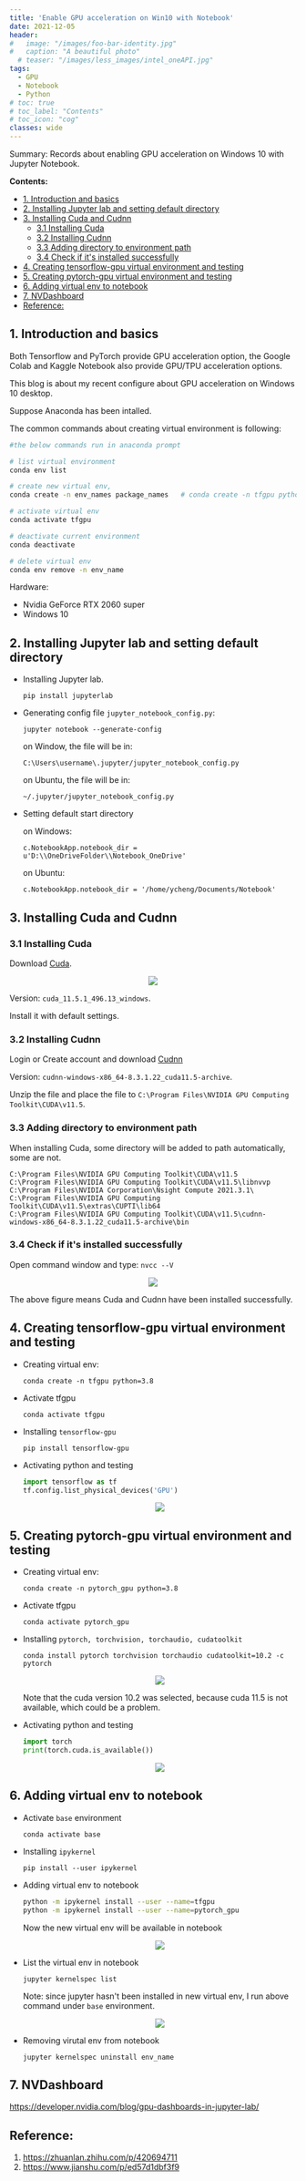 ```yaml
---
title: 'Enable GPU acceleration on Win10 with Notebook'
date: 2021-12-05
header:
#   image: "/images/foo-bar-identity.jpg"
#   caption: "A beautiful photo"
  # teaser: "/images/less_images/intel_oneAPI.jpg"
tags:
  - GPU 
  - Notebook
  - Python
# toc: true
# toc_label: "Contents"
# toc_icon: "cog"
classes: wide
---
```


Summary: Records about enabling GPU acceleration on Windows 10 with Jupyter Notebook.

**Contents:**
- [1. Introduction and basics](#1-introduction-and-basics)
- [2. Installing Jupyter lab and setting default directory](#2-installing-jupyter-lab-and-setting-default-directory)
- [3. Installing Cuda and Cudnn](#3-installing-cuda-and-cudnn)
  - [3.1 Installing Cuda](#31-installing-cuda)
  - [3.2 Installing Cudnn](#32-installing-cudnn)
  - [3.3 Adding directory to environment path](#33-adding-directory-to-environment-path)
  - [3.4 Check if it's installed successfully](#34-check-if-its-installed-successfully)
- [4. Creating tensorflow-gpu virtual environment and testing](#4-creating-tensorflow-gpu-virtual-environment-and-testing)
- [5. Creating pytorch-gpu virtual environment and testing](#5-creating-pytorch-gpu-virtual-environment-and-testing)
- [6. Adding virtual env to notebook](#6-adding-virtual-env-to-notebook)
- [7. NVDashboard](#7-nvdashboard)
- [Reference:](#reference)

## 1. Introduction and basics

Both Tensorflow and PyTorch provide GPU acceleration option, the Google Colab and Kaggle Notebook also provide GPU/TPU acceleration options.

This blog is about my recent configure about GPU acceleration on Windows 10 desktop.

Suppose Anaconda has been intalled. 

The common commands about creating virtual environment is following:

```bash
#the below commands run in anaconda prompt

# list virtual environment
conda env list

# create new virtual env, 
conda create -n env_names package_names   # conda create -n tfgpu python=3.8

# activate virtual env
conda activate tfgpu

# deactivate current environment
conda deactivate

# delete virtual env
conda env remove -n env_name
```

Hardware: 
- Nvidia GeForce RTX 2060 super
- Windows 10


## 2. Installing Jupyter lab and setting default directory

- Installing Jupyter lab.

  `pip install jupyterlab`

- Generating config file `jupyter_notebook_config.py`:
  
  `jupyter notebook --generate-config`

  on Window, the file will be in:

  `C:\Users\username\.jupyter/jupyter_notebook_config.py`

  on Ubuntu, the file will be in:

  `~/.jupyter/jupyter_notebook_config.py`

- Setting default start directory

  on Windows:

  ```
  c.NotebookApp.notebook_dir = u'D:\\OneDriveFolder\\Notebook_OneDrive'
  ```

  on Ubuntu:

  ```
  c.NotebookApp.notebook_dir = '/home/ycheng/Documents/Notebook'
  ```

## 3. Installing Cuda and Cudnn

### 3.1 Installing Cuda

Download [Cuda](https://developer.nvidia.com/cuda-downloads).

<p align="center">
<img src="../images/20211205_gpu_blog/download_cuda.png"  >
</p>

Version: `cuda_11.5.1_496.13_windows`.

Install it with default settings.

### 3.2 Installing Cudnn

Login or Create account and download [Cudnn](https://link.zhihu.com/?target=https%3A//developer.nvidia.com/rdp/cudnn-download)

Version: `cudnn-windows-x86_64-8.3.1.22_cuda11.5-archive`.

Unzip the file and place the file to `C:\Program Files\NVIDIA GPU Computing Toolkit\CUDA\v11.5`.

### 3.3 Adding directory to environment path

When installing Cuda, some directory will be added to path automatically, some are not. 
```
C:\Program Files\NVIDIA GPU Computing Toolkit\CUDA\v11.5
C:\Program Files\NVIDIA GPU Computing Toolkit\CUDA\v11.5\libnvvp
C:\Program Files\NVIDIA Corporation\Nsight Compute 2021.3.1\
C:\Program Files\NVIDIA GPU Computing Toolkit\CUDA\v11.5\extras\CUPTI\lib64
C:\Program Files\NVIDIA GPU Computing Toolkit\CUDA\v11.5\cudnn-windows-x86_64-8.3.1.22_cuda11.5-archive\bin
```

### 3.4 Check if it's installed successfully

Open command window and type: `nvcc --V`

<p align="center">
<img src="../images/20211205_gpu_blog/nvcc.png"  >
</p>

The above figure means Cuda and Cudnn have been installed successfully.

## 4. Creating tensorflow-gpu virtual environment and testing

- Creating virtual env:

  `conda create -n tfgpu python=3.8`

- Activate tfgpu
  
  `conda activate tfgpu`

- Installing `tensorflow-gpu`

  `pip install tensorflow-gpu`

- Activating python and testing

  ```python
  import tensorflow as tf
  tf.config.list_physical_devices('GPU')
  ```

  <p align="center">
  <img src="../images/20211205_gpu_blog/tfgpu.png"  >
  </p>

## 5. Creating pytorch-gpu virtual environment and testing

- Creating virtual env:

  `conda create -n pytorch_gpu python=3.8`

- Activate tfgpu
  
  `conda activate pytorch_gpu`

- Installing `pytorch, torchvision, torchaudio, cudatoolkit`

  `conda install pytorch torchvision torchaudio cudatoolkit=10.2 -c pytorch`

  <p align="center">
  <img src="../images/20211205_gpu_blog/pytorch.png"  >
  </p>

  Note that the cuda version 10.2 was selected, because cuda 11.5 is not available, which could be a problem.

- Activating python and testing

  ```python
  import torch
  print(torch.cuda.is_available())
  ```

  <p align="center">
  <img src="../images/20211205_gpu_blog/pt.png"  >
  </p>

## 6. Adding virtual env to notebook

- Activate `base` environment

  `conda activate base`

- Installing `ipykernel`

  `pip install --user ipykernel`

- Adding virtual env to notebook
  
  ```bash
  python -m ipykernel install --user --name=tfgpu
  python -m ipykernel install --user --name=pytorch_gpu
  ```

  Now the new virtual env will be available in notebook

  <p align="center">
  <img src="../images/20211205_gpu_blog/select_kernel.png"  >
  </p>

- List the virtual env in notebook
  
  `jupyter kernelspec list`

  Note: since jupyter hasn't been installed in new virtual env, I run above command under `base` environment. 

  <p align="center">
  <img src="../images/20211205_gpu_blog/kernel_list.png"  >
  </p>

- Removing virutal env from notebook
  
  `jupyter kernelspec uninstall env_name`

## 7. NVDashboard

<https://developer.nvidia.com/blog/gpu-dashboards-in-jupyter-lab/>


## Reference:
1. <https://zhuanlan.zhihu.com/p/420694711>
2. <https://www.jianshu.com/p/ed57d1dbf3f9>